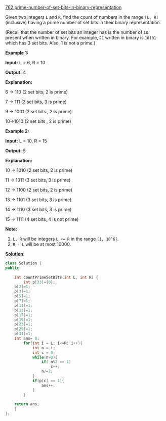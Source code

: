 [762.prime-number-of-set-bits-in-binary-representation](https://leetcode.com/problems/prime-number-of-set-bits-in-binary-representation/)  

Given two integers `L` and `R`, find the count of numbers in the range `[L, R]` (inclusive) having a prime number of set bits in their binary representation.

(Recall that the number of set bits an integer has is the number of `1`s present when written in binary. For example, `21` written in binary is `10101` which has 3 set bits. Also, 1 is not a prime.)

**Example 1:**  

  
**Input:** L = 6, R = 10
  
**Output:** 4
  
**Explanation:**
  
6 -> 110 (2 set bits, 2 is prime)
  
7 -> 111 (3 set bits, 3 is prime)
  
9 -> 1001 (2 set bits , 2 is prime)
  
10->1010 (2 set bits , 2 is prime)
  

**Example 2:**  

  
**Input:** L = 10, R = 15
  
**Output:** 5
  
**Explanation:**
  
10 -> 1010 (2 set bits, 2 is prime)
  
11 -> 1011 (3 set bits, 3 is prime)
  
12 -> 1100 (2 set bits, 2 is prime)
  
13 -> 1101 (3 set bits, 3 is prime)
  
14 -> 1110 (3 set bits, 3 is prime)
  
15 -> 1111 (4 set bits, 4 is not prime)
  

**Note:**  

1.  `L, R` will be integers `L <= R` in the range `[1, 10^6]`.
2.  `R - L` will be at most 10000.  



**Solution:**  

```cpp
class Solution {
public:
    
    int countPrimeSetBits(int L, int R) {
        int p[33]={0};
    p[2]=1;
    p[3]=1;
    p[5]=1;
    p[7]=1;
    p[11]=1;
    p[13]=1;
    p[17]=1;
    p[19]=1;
    p[23]=1;
    p[29]=1;
    p[31]=1;
    int ans= 0;
        for(int i = L; i<=R; i++){
            int n = i;
            int c = 0;
            while(n>0){
                if( n%2 == 1)
                    c++;
                n/=2;
            }
            if(p[c] == 1){
                ans++;
            }
        }
    
    return ans;
    }
};
```
      